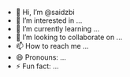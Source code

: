 - 👋 Hi, I’m @saidzbi
- 👀 I’m interested in ...
- 🌱 I’m currently learning ...
- 💞️ I’m looking to collaborate on ...
- 📫 How to reach me ...
- 😄 Pronouns: ...
- ⚡ Fun fact: ...

<!---
saidzbi/saidzbi is a ✨ special ✨ repository because its `README.md` (this file) appears on your GitHub profile.
You can click the Preview link to take a look at your changes.
--->
